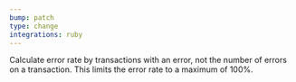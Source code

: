 ```yaml
---
bump: patch
type: change
integrations: ruby
---
```


Calculate error rate by transactions with an error, not the number of errors on a transaction. This limits the error rate to a maximum of 100%.
